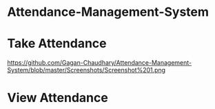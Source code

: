 # Attendance-Management-System
# Take Attendance
https://github.com/Gagan-Chaudhary/Attendance-Management-System/blob/master/Screenshots/Screenshot%201.png

# View Attendance
